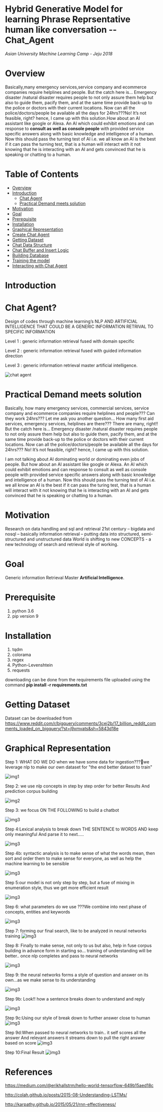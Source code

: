 # Hybrid Generative Model for learning Phrase Reprsentative human like conversation -- Chat_Agent 
*Asian University Machine Learning Camp - Jeju 2018*

# Overview
Basically,many emergency services,service company and ecommerce companies require helplines and people. But the catch here is… 
Emergency disaster /natural disaster requires people to not only assure them help but also to guide them,  pacify them, and at the same 
time provide back-up to the police or doctors with their current locations.  Now can all the police/doctors/people be available all the days for 24hrs???No! It’s not feasible, right? hence, I came up with this solution.How about an AI assistant like google or Alexa.  An AI which could exhibit emotions and can response to **consult as well as console people** with provided service specific answers   along with basic knowledge and intelligence of a human. Now this should pass the turning test of AI i.e. we all know an AI is   the best if it can pass the turning test, that is a human will interact with it not knowing that he is interacting with an AI and gets convinced that he is speaking or chatting to a human.

Table of Contents
=================
* [Overview](#overview)
* [Introduction](#introduction)
  * [Chat Agent](#chat-agent)
  * [Practical Demand meets solution](#practical-demand-meets-solution)
* [Motivation](#motivation)
* [Goal](#goal)
* [Prerequisite](#prerequisite)
* [Installation](#installation)
* [Graphical Representation](#graphical-representation)
* [Create Chat Agent](#create-chat-agent)
* [Getting Dataset](#getting-dataset)
* [Chat Data Structure](#chat-data-structure)
* [Chat Buffer and Insert Logic](#chat-buffer)
* [Building Database](#building-database)
* [Training the model](#training-the-model)
* [Interacting with Chat Agent](#interacting-with-chat-agent)


# Introduction

# Chat Agent?

Design of codes through machine learning’s NLP AND ARTIFICIAL INTELLIGENCE  THAT COULD BE A GENERIC INFORMATION RETRIVAL TO SPECIFIC INFORMATION

Level 1 : generic information retrieval fused with domain specific

Level 2 : generic information retrieval fused with guided information direction

Level 3 : generic information retrieval master artificial intelligence.

![chat agent](https://github.com/YangShyrMing/Chat_Agent/blob/master/s1.PNG)
# Practical Demand meets solution

Basically, how many emergency services, commercial services, service company and ecommerce companies require helplines and people??? Can they work 24hrs??? 
Let me ask you another question… How many first aid services, emergency services, helplines are there??? There are many, right!! But the catch here is… Emergency disaster /natural disaster requires people to not only assure them help but also to guide them, pacify them, and at the same time provide back-up to the police or doctors with their current locations. 
Now can all the police/doctors/people be available all the days for 24hrs???   No! It’s not feasible, right? hence, I came up with this solution. 

I am not talking about AI dominating world or dominating even jobs of people. But how about an AI assistant like google or Alexa. An AI which could exhibit emotions and can response to consult as well as console people with provided service specific answers along with basic knowledge and intelligence of a human. Now this should pass the turning test of AI i.e. we all know an AI is the best if it can pass the turing test, that is a human will interact with it not knowing that he is interacting with an AI and gets convinced that he is speaking or chatting to a human.

# Motivation

Research on data handling and sql and retrieval
21st century – bigdata and nosql – basically information retrieval – putting data into structured, semi-structured and unstructured  data
World is shifting to new CONCEPTS - a new technology of search and retrieval style of working.

# Goal

Generic information Retrieval Master **Artificial Intelligence**.

# Prerequisite

1. python 3.6
2. pip version 9

# Installation

1. tqdm
2. colorama
3. regex
4. Python-Levenshtein
5. requests

downloading can be done from the requirements file uploaded using the command **pip install -r requirements.txt**

# Getting Dataset

Dataset can be downloaded from
https://www.reddit.com/r/bigquery/comments/3cej2b/17_billion_reddit_comments_loaded_on_bigquery/?st=j9xmvats&sh=5843d18e

# Graphical Representation
Step 1: WHAT DO WE DO when we have some data for ingestion???we leverage nlp to make our own dataset for "the end better dataset to train"

![img1](https://github.com/YangShyrMing/Chat_Agent/blob/master/tej1.jpeg)

Step 2: we use nlp concepts in step by step order for better Results And prediction corpus building

![img2](https://github.com/YangShyrMing/Chat_Agent/blob/master/tej2.jpeg)

Step 3: we focus ON THE FOLLOWING to build a chatbot

![img3](https://github.com/YangShyrMing/Chat_Agent/blob/master/tej3.jpeg)

Step 4:Lexical analysis to break down THE SENTENCE to WORDS AND keep only meaningful And parse it to next…..

![img3](https://github.com/YangShyrMing/Chat_Agent/blob/master/tej4.jpeg)

Step 4b: syntactic analysis is to make sense of what the words mean, then sort and order them to make sense for everyone, as well as help the machine learning to be sensible

![img3](https://github.com/YangShyrMing/Chat_Agent/blob/master/tej5.jpeg)

Step 5:our model is not only step by step, but a fuse of mixing in enumeration style, thus we get more efficient result

![img3](https://github.com/YangShyrMing/Chat_Agent/blob/master/tej7.jpeg)

Step 6: what parameters do we use ???We combine into next phase of concepts, entities and keywords

![img3](https://github.com/YangShyrMing/Chat_Agent/blob/master/tej8.jpeg)

Step 7: forming our final search, like to be analyzed in neural networks training
![img3](https://github.com/YangShyrMing/Chat_Agent/blob/master/tej9.jpeg)

Step 8: Finally to make sense, not only to us but also, help in fuse corpus building in advance form in starting so... training of understanding will be better.. once nlp completes and pass to neural networks

![img3](https://github.com/YangShyrMing/Chat_Agent/blob/master/tej10.jpeg)

Step 9: the neural networks forms a style of question and answer on its own...as we make sense to its understanding

![img3](https://github.com/YangShyrMing/Chat_Agent/blob/master/tej11.jpeg)

Step 9b: Look!! how a sentence breaks down to understand and reply

![img3](https://github.com/YangShyrMing/Chat_Agent/blob/master/tej12.jpeg)

Step 9c:Using our style of break down to further answer close to human
![img3](https://github.com/YangShyrMing/Chat_Agent/blob/master/tej13.jpeg)

Step 9d:When passed to neural networks to train.. it self scores all the answer And relevant answers it streams down to pull the right answer based on score
![img3](https://github.com/YangShyrMing/Chat_Agent/blob/master/tej14.jpeg)

Step 10:Final Result
![img3](https://github.com/YangShyrMing/Chat_Agent/blob/master/tej15.jpeg)







# References

https://medium.com/@erikhallstrm/hello-world-tensorflow-649b15aed18c

http://colah.github.io/posts/2015-08-Understanding-LSTMs/

http://karpathy.github.io/2015/05/21/rnn-effectiveness/




